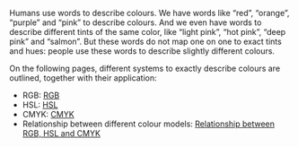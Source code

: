 Humans use words to describe colours. We have words like “red”, “orange”, “purple” and “pink” to describe colours. And we even have words to describe different tints of the same color, like “light pink”, “hot pink”, “deep pink” and “salmon”. But these words do not map one on one to exact tints and hues: people use these words to describe slightly different colours.

On the following pages, different systems to exactly describe colours are outlined, together with their application:

- RGB: <span class='internal-link'>[RGB](describing-colours-rgb)</span>
- HSL: <span class='internal-link'>[HSL](describing-colours-hsl)</span>
- CMYK: <span class='internal-link'>[CMYK](describing-colours-cmyk)</span>
- Relationship between different colour models: <span class='internal-link'>[Relationship between RGB, HSL and CMYK](relationship-between-rgb-hsl-and-cmyk)</span>